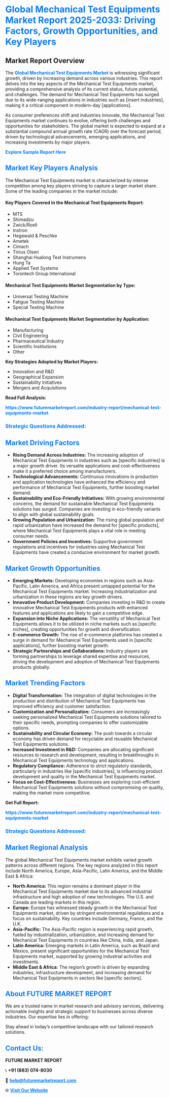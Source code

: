 <h1 style="color: #007BFF;">Global Mechanical Test Equipments Market Report 2025-2033: Driving Factors, Growth Opportunities, and Key Players</h1>

<section id="overview">
<h2>Market Report Overview</h2>
<p>The <a href="https://www.futuremarketreport.com/industry-report/mechanical-test-equipments-market" style="color: #007BFF; text-decoration: none;"><strong>Global Mechanical Test Equipments Market</strong></a> is witnessing significant growth, driven by increasing demand across various industries. This report delves into the key aspects of the Mechanical Test Equipments market, providing a comprehensive analysis of its current status, future potential, and challenges. The demand for Mechanical Test Equipments has surged due to its wide-ranging applications in industries such as [insert industries], making it a critical component in modern-day [applications].</p>
<p>As consumer preferences shift and industries innovate, the Mechanical Test Equipments market continues to evolve, offering both challenges and opportunities for stakeholders. The global market is expected to expand at a substantial compound annual growth rate (CAGR) over the forecast period, driven by technological advancements, emerging applications, and increasing investments by major players.</p>
</section>

<section id="overview">
<p><a href="https://www.futuremarketreport.com/request-sample/reportId=102955" style="color: #007BFF; text-decoration: none;"><strong>Explore Sample Report Here</strong></a></p>
</section>

<section id="key-players">
<h2 style="color: #007BFF;">Market Key Players Analysis</h2>
<p>The Mechanical Test Equipments market is characterized by intense competition among key players striving to capture a larger market share. Some of the leading companies in the market include:</p>
<h4>Key Players Covered in the Mechanical Test Equipments Report:</h4>
<ul><li>MTS</li><li>Shimadzu</li><li>Zwick/Roell</li><li>Instron</li><li>Hegewald &amp; Peschke</li><li>Ametek</li><li>Cimach</li><li>Tinius Olsen</li><li>Shanghai Hualong Test Instrumens</li><li>Hung Ta</li><li>Applied Test Systems</li><li>Torontech Group International</li></ul>
<h4>Mechanical Test Equipments Market Segmentation by Type:</h4>
<ul><li>Universal Testing Machine</li><li>Fatigue Testing Machine</li><li>Special Testing Machine</li></ul>

<h4>Mechanical Test Equipments Market Segmentation by Application:</h4>
<ul><li>Manufacturing</li><li>Civil Engineering</li><li>Pharmaceutical Industry</li><li>Scientific Institutions</li><li>Other</li></ul>
<p><strong>Key Strategies Adopted by Market Players:</strong></p>
<ul>
<li>Innovation and R&D</li>
<li>Geographical Expansion</li>
<li>Sustainability Initiatives</li>
<li>Mergers and Acquisitions</li>
</ul>
</section>

<section>
<p><strong>Read Full Analysis: </strong></p><a href="https://www.futuremarketreport.com/industry-report/mechanical-test-equipments-market" style="color: #007BFF; text-decoration: none;"><strong>https://www.futuremarketreport.com/industry-report/mechanical-test-equipments-market</strong></a>
<h3 style="color: #007BFF;">Strategic Questions Addressed:</h3>
</section>

<section id="driving-factors">
<h2 style="color: #007BFF;">Market Driving Factors</h2>
<ul>
<li><strong>Rising Demand Across Industries:</strong> The increasing adoption of Mechanical Test Equipments in industries such as [specific industries] is a major growth driver. Its versatile applications and cost-effectiveness make it a preferred choice among manufacturers.</li>
<li><strong>Technological Advancements:</strong> Continuous innovations in production and application technologies have enhanced the efficiency and performance of Mechanical Test Equipments, further boosting market demand.</li>
<li><strong>Sustainability and Eco-Friendly Initiatives:</strong> With growing environmental concerns, the demand for sustainable Mechanical Test Equipments solutions has surged. Companies are investing in eco-friendly variants to align with global sustainability goals.</li>
<li><strong>Growing Population and Urbanization:</strong> The rising global population and rapid urbanization have increased the demand for [specific products], where Mechanical Test Equipments plays a vital role in meeting consumer needs.</li>
<li><strong>Government Policies and Incentives:</strong> Supportive government regulations and incentives for industries using Mechanical Test Equipments have created a conducive environment for market growth.</li>
</ul>
</section>

<section id="growth-opportunities">
<h2 style="color: #007BFF;">Market Growth Opportunities</h2>
<ul>
<li><strong>Emerging Markets:</strong> Developing economies in regions such as Asia-Pacific, Latin America, and Africa present untapped potential for the Mechanical Test Equipments market. Increasing industrialization and urbanization in these regions are key growth drivers.</li>
<li><strong>Innovative Product Development:</strong> Companies investing in R&D to create innovative Mechanical Test Equipments products with enhanced features and applications are likely to gain a competitive edge.</li>
<li><strong>Expansion into Niche Applications:</strong> The versatility of Mechanical Test Equipments allows it to be utilized in niche markets such as [specific niches], creating opportunities for growth and diversification.</li>
<li><strong>E-commerce Growth:</strong> The rise of e-commerce platforms has created a surge in demand for Mechanical Test Equipments used in [specific applications], further boosting market growth.</li>
<li><strong>Strategic Partnerships and Collaborations:</strong> Industry players are forming partnerships to leverage shared expertise and resources, driving the development and adoption of Mechanical Test Equipments products globally.</li>
</ul>
</section>

<section id="trending-factors">
<h2 style="color: #007BFF;">Market Trending Factors</h2>
<ul>
<li><strong>Digital Transformation:</strong> The integration of digital technologies in the production and distribution of Mechanical Test Equipments has improved efficiency and customer satisfaction.</li>
<li><strong>Customization and Personalization:</strong> Consumers are increasingly seeking personalized Mechanical Test Equipments solutions tailored to their specific needs, prompting companies to offer customizable options.</li>
<li><strong>Sustainability and Circular Economy:</strong> The push towards a circular economy has driven demand for recyclable and reusable Mechanical Test Equipments solutions.</li>
<li><strong>Increased Investment in R&D:</strong> Companies are allocating significant resources to research and development, resulting in breakthroughs in Mechanical Test Equipments technology and applications.</li>
<li><strong>Regulatory Compliance:</strong> Adherence to strict regulatory standards, particularly in industries like [specific industries], is influencing product development and quality in the Mechanical Test Equipments market.</li>
<li><strong>Focus on Cost-Effectiveness:</strong> Businesses are exploring cost-efficient Mechanical Test Equipments solutions without compromising on quality, making the market more competitive.</li>
</ul>
</section>

<section>
<p><strong>Get Full Report: </strong></p><a href="https://www.futuremarketreport.com/industry-report/mechanical-test-equipments-market" style="color: #007BFF; text-decoration: none;"><strong>https://www.futuremarketreport.com/industry-report/mechanical-test-equipments-market</strong></a>
<h3 style="color: #007BFF;">Strategic Questions Addressed:</h3>
</section>


<section id="regional-analysis">
<h2 style="color: #007BFF;">Market Regional Analysis</h2>
<p>The global Mechanical Test Equipments market exhibits varied growth patterns across different regions. The key regions analyzed in this report include North America, Europe, Asia-Pacific, Latin America, and the Middle East & Africa:</p>
<ul>
<li><strong>North America:</strong> This region remains a dominant player in the Mechanical Test Equipments market due to its advanced industrial infrastructure and high adoption of new technologies. The U.S. and Canada are leading markets in this region.</li>
<li><strong>Europe:</strong> Europe has witnessed steady growth in the Mechanical Test Equipments market, driven by stringent environmental regulations and a focus on sustainability. Key countries include Germany, France, and the U.K.</li>
<li><strong>Asia-Pacific:</strong> The Asia-Pacific region is experiencing rapid growth, fueled by industrialization, urbanization, and increasing demand for Mechanical Test Equipments in countries like China, India, and Japan.</li>
<li><strong>Latin America:</strong> Emerging markets in Latin America, such as Brazil and Mexico, present significant opportunities for the Mechanical Test Equipments market, supported by growing industrial activities and investments.</li>
<li><strong>Middle East & Africa:</strong> The region’s growth is driven by expanding industries, infrastructure development, and increasing demand for Mechanical Test Equipments in sectors like [specific sectors].</li>
</ul>
</section>

<footer>
<h2 style="color: #007BFF;">About FUTURE MARKET REPORT</h2>
<p>We are a trusted name in market research and advisory services, delivering actionable insights and strategic support to businesses across diverse industries. Our expertise lies in offering:</p>

<p>Stay ahead in today’s competitive landscape with our tailored research solutions.</p>

<h2 style="color: #007BFF;">Contact Us:</h2>
<p><strong>FUTURE MARKET REPORT</strong></p>
<p>📞 <strong>+91 (883) 074-8030</strong></p>
<p>📧 <strong><a href="mailto:help@futuremarketreport.com" style="color: #007BFF;">help@futuremarketreport.com</a></strong></p>
<p>🌐 <strong><a href="https://www.futuremarketreport.com/" style="color: #007BFF;">Visit Our Website</a></strong></p>
</footer>
